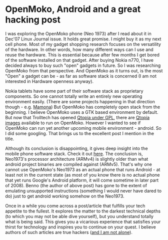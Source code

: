 OpenMoko, Android and a great hacking post
===
I was exploring the OpenMoko phone (Neo 1973) after I read about it in Dec'07 Linux Journal issue. It holds great promise. I might buy it as my next cell phone. Most of my gadget shopping research focuses on the versatility of the hardware. In other words, how many different ways can I use and reuse the hardware. This is essential because after few months I get bored of the software installed on that gadget. After buying Nokia n770, I have decided always to buy such "open" gadgets in future. So I was researching OpenMoko from that perspective. And OpenMoko as it turns out, is the most "Open" a gadget can be - as far as software stack is concerned (I am not interested in Hardware openness anyway).  
  
Nokia tablets have some part of their software stack as proprietary components. So one cannot totally write an entirely new operating environment easily. (There are some projects happening in that direction though - e.g. [Mamona][0]) But OpenMoko has completely open stack from the beginning. I believe OpenMoko uses a GTK based environment by default. But now that Trolltech has opened [Qtopia under GPL][1], there are [Qtopia images][2] available to run on OpenMoko. However I wanted to see if OpenMoko can run yet another upcoming mobile environment - android. So I did some googling. That brings us to the excellent post I mention in the title.  
  
Although its conclusion is disappointing, it gives deep insight into the mobile phone software stack. Check it out [here][3]. The conclusion is, Neo1973's processor architecture (ARMv4) is slightly older than what android project binaries are compiled against (ARMv5). That's why one cannot use OpenMoko's Neo1973 as an actual phone that runs Android - at least not in the current state (as most of you know there is no actual phone that yet runs Google's Android platform, it will come sometime in later part of 2008). Benno (the author of above post) has gone to the extent of emulating unsupported instructions (something I would never have dared to do) just to get android working somehow on the Neo1973\.   
  
Once in a while you come across a post/article that fulfills your tech appetite to the fullest. It explores the matter to the darkest technical depths (to which you may not be able dive yourself), but you understand totally what is being said. This gives you a vicarious experience that satisfies your thirst for technology and inspires you to continue on your quest. I believe authors of such articles are true hackers ([and I am not alone][4]).

[0]: http://dev.openbossa.org/trac/mamona/
[1]: http://arstechnica.com/journals/linux.ars/2008/01/18/trolltech-to-adopt-gpl-3-for-qt
[2]: http://wiki.openmoko.org/wiki/Qtopia_on_Neo_1973
[3]: http://benno.id.au/blog/2007/11/21/android-neo1973
[4]: http://paulgraham.com/hp.html

